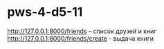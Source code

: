 # pws-4-d5-11

http://127.0.0.1:8000/friends - список друзей и книг
http://127.0.0.1:8000/friends/create - выдача книги